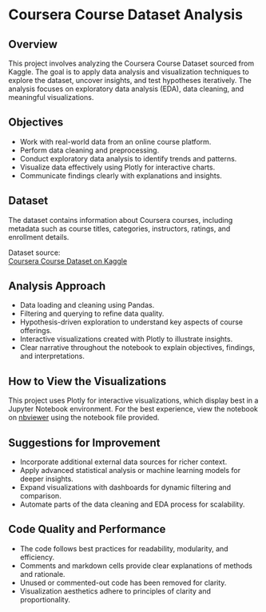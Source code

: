# Coursera Course Dataset Analysis

## Overview

This project involves analyzing the Coursera Course Dataset sourced from Kaggle. The goal is to apply data analysis and visualization techniques to explore the dataset, uncover insights, and test hypotheses iteratively. The analysis focuses on exploratory data analysis (EDA), data cleaning, and meaningful visualizations.

## Objectives

- Work with real-world data from an online course platform.
- Perform data cleaning and preprocessing.
- Conduct exploratory data analysis to identify trends and patterns.
- Visualize data effectively using Plotly for interactive charts.
- Communicate findings clearly with explanations and insights.

## Dataset

The dataset contains information about Coursera courses, including metadata such as course titles, categories, instructors, ratings, and enrollment details.

Dataset source:  
[Coursera Course Dataset on Kaggle](https://www.kaggle.com/siddharthm1698/coursera-course-dataset)

## Analysis Approach

- Data loading and cleaning using Pandas.
- Filtering and querying to refine data quality.
- Hypothesis-driven exploration to understand key aspects of course offerings.
- Interactive visualizations created with Plotly to illustrate insights.
- Clear narrative throughout the notebook to explain objectives, findings, and interpretations.

## How to View the Visualizations

This project uses Plotly for interactive visualizations, which display best in a Jupyter Notebook environment. For the best experience, view the notebook on [nbviewer](https://nbviewer.org/) using the notebook file provided.

## Suggestions for Improvement

- Incorporate additional external data sources for richer context.
- Apply advanced statistical analysis or machine learning models for deeper insights.
- Expand visualizations with dashboards for dynamic filtering and comparison.
- Automate parts of the data cleaning and EDA process for scalability.

## Code Quality and Performance

- The code follows best practices for readability, modularity, and efficiency.
- Comments and markdown cells provide clear explanations of methods and rationale.
- Unused or commented-out code has been removed for clarity.
- Visualization aesthetics adhere to principles of clarity and proportionality.

